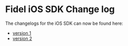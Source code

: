 # Fidel iOS SDK Change log

The changelogs for the iOS SDK can now be found here:
- [version 1](https://fidelapi.com/docs/select/sdks/ios/releases)
- [version 2](https://fidelapi.com/docs/stream/sdks/ios/releases)
